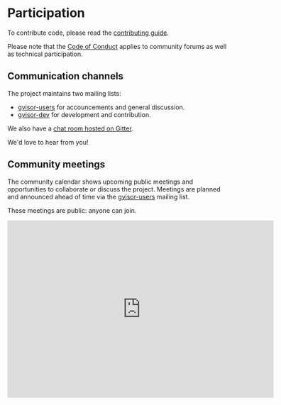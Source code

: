 # Participation

To contribute code, please read the [contributing guide](../CONTRIBUTING.md).

Please note that the [Code of Conduct](../CODE_OF_CONDUCT.md) applies to
community forums as well as technical participation.

## Communication channels

The project maintains two mailing lists:

* [gvisor-users][gvisor-users] for accouncements and general discussion.
* [gvisor-dev][gvisor-dev] for development and contribution.

We also have a [chat room hosted on Gitter][gitter-chat].

We'd love to hear from you!

## Community meetings

The community calendar shows upcoming public meetings and opportunities to
collaborate or discuss the project. Meetings are planned and announced ahead of
time via the [gvisor-users][gvisor-users] mailing list.

These meetings are public: anyone can join.

<iframe src="https://calendar.google.com/calendar/b/1/embed?showTitle=0&amp;height=600&amp;wkst=1&amp;bgcolor=%23FFFFFF&amp;src=bd6f4k210u3ukmlj9b8vl053fk%40group.calendar.google.com&amp;color=%23AB8B00&amp;ctz=America%2FLos_Angeles" style="border-width:0" width="600" height="400" frameborder="0" scrolling="no"></iframe>

[gitter-chat]: https://gitter.im/gvisor/community
[gvisor-dev]: https://groups.google.com/forum/#!forum/gvisor-dev
[gvisor-users]: https://groups.google.com/forum/#!forum/gvisor-users
